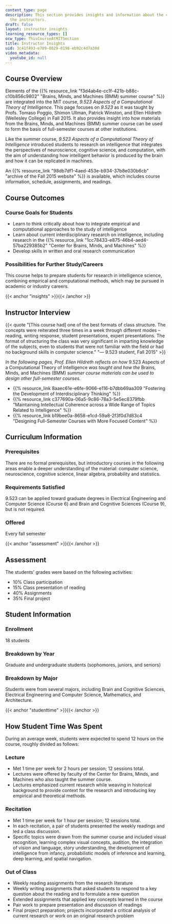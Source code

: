 ```yaml
---
content_type: page
description: This section provides insights and information about the course from
  the instructors.
draft: false
layout: instructor_insights
learning_resource_types: []
ocw_type: ThisCourseAtMITSection
title: Instructor Insights
uid: 3c41f493-e709-0029-8198-eb92c4d7a30d
video_metadata:
  youtube_id: null
---
```

## Course Overview

Elements of the {{% resource_link "f3d4ab4e-cc1f-421b-b88c-c10b856c9802" "Brains, Minds, and Machines (BMM) summer course" %}} are integrated into the MIT course, *9.523 Aspects of a Computational Theory of Intelligence.* This page focuses on *9.523* as it was taught by Profs. Tomaso Poggio, Shimon Ullman, Patrick Winston, and Ellen Hildreth (Wellesley College) in Fall 2015. It also provides insight into how materials from the Brains, Minds, and Machines (BMM) summer course can be used to form the basis of full-semester courses at other institutions.

Like the summer course, *9.523* *Aspects of a Computational Theory of Intelligence* introduced students to research on intelligence that integrates the perspectives of neuroscience, cognitive science, and computation, with the aim of understanding how intelligent behavior is produced by the brain and how it can be replicated in machines.

An {{% resource_link "98db7df1-4aed-453e-b934-37b8e030b6cb" "archive of the Fall 2015 website" %}} is available, which includes course information, schedule, assignments, and readings. 

## Course Outcomes

### Course Goals for Students

- Learn to think critically about how to integrate empirical and computational approaches to the study of intelligence
- Learn about current interdisciplinary research on intelligence, including research in the {{% resource_link "1cc78433-e875-46b4-aed4-57ba229385b2" "Center for Brains, Minds, and Machines" %}}
- Develop skills in written and oral research communication 

### Possibilities for Further Study/Careers

This course helps to prepare students for research in intelligence science, combining empirical and computational methods, which may be pursued in academic or industry careers.

{{< anchor "insights" >}}{{< /anchor >}}

## Instructor Interview

{{< quote "[This course had] one of the best formats of class structure. The concepts were reiterated three times in a week through different modes – reading, writing response, student presentations, expert presentations. The format of structuring the class was very significant in imparting knowledge of the subjects, even to students that were not familiar with the field or had no background skills in computer science." "— 9.523 student, Fall 2015" >}}

*In the following pages, Prof. Ellen Hildreth reflects on how* 9.523 Aspects of a Computational Theory of Intelligence *was taught and how the* Brains, Minds, and Machines (BMM) *summer course materials can be used to design other full-semester courses.*

- {{% resource_link 8aaec61e-e6fe-9066-e116-b7dbb69aa309 "Fostering the Development of Interdisciplinary Thinking" %}}
- {{% resource_link c377690a-06a5-9c86-78a3-5e5ec8379fbb "Maintaining Intellectual Coherence across a Wide Range of Topics Related to Intelligence" %}}
- {{% resource_link b19bee0a-8658-e1cd-59a8-2f3f0d7d83c4 "Designing Full-Semester Courses with More Focused Content" %}}

## Curriculum Information

### Prerequisites

There are no formal prerequisites, but introductory courses in the following areas enable a deeper understanding of the material: computer science, neuroscience, cognitive science, linear algebra, probability and statistics.

### Requirements Satisfied

9.523 can be applied toward graduate degrees in Electrical Engineering and Computer Science (Course 6) and Brain and Cognitive Sciences (Course 9), but is not required.

### Offered

Every fall semester

{{< anchor "assessment" >}}{{< /anchor >}}

## Assessment

The students' grades were based on the following activities:

- 10% Class participation
- 15% Class presentation of reading
- 40% Assignments
- 35% Final project

## Student Information

### Enrollment

18 students

### Breakdown by Year

Graduate and undergraduate students (sophomores, juniors, and seniors)

### Breakdown by Major

Students were from several majors, including Brain and Cognitive Sciences, Electrical Engineering and Computer Science, Mathematics, and Architecture.

{{< anchor "studenttime" >}}{{< /anchor >}}

## How Student Time Was Spent

During an average week, students were expected to spend 12 hours on the course, roughly divided as follows:

### Lecture

- Met 1 time per week for 2 hours per session; 12 sessions total.
- Lectures were offered by faculty of the Center for Brains, Minds, and Machines who also taught the summer course.
- Lectures emphasized current research while weaving in historical background to provide context for the research and introducing key empirical and theoretical methods.

### Recitation

- Met 1 time per week for 1 hour per session; 12 sessions total.
- In each recitation, a pair of students presented the weekly readings and led a class discussion.
- Specific topics were drawn from the summer course and included visual recognition, learning complex visual concepts, audition, the integration of vision and language, story understanding, the development of intelligence from infancy, probabilistic models of inference and learning, deep learning, and spatial navigation.

### Out of Class

- Weekly reading assignments from the research literature
- Weekly writing assignments that asked students to respond to a key question about the reading and to formulate a new question
- Extended assignments that applied key concepts learned in the course
- Pair work to prepare presentation and discussion of readings
- Final project preparation; projects incorporated a critical analysis of current research or work on an original research problem